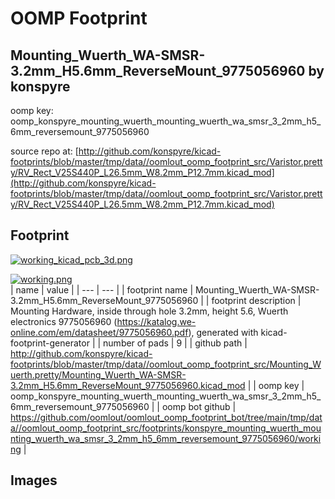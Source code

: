 # OOMP Footprint  
## Mounting_Wuerth_WA-SMSR-3.2mm_H5.6mm_ReverseMount_9775056960  by konspyre  
  
oomp key: oomp_konspyre_mounting_wuerth_mounting_wuerth_wa_smsr_3_2mm_h5_6mm_reversemount_9775056960  
  
source repo at: [http://github.com/konspyre/kicad-footprints/blob/master/tmp/data//oomlout_oomp_footprint_src/Varistor.pretty/RV_Rect_V25S440P_L26.5mm_W8.2mm_P12.7mm.kicad_mod](http://github.com/konspyre/kicad-footprints/blob/master/tmp/data//oomlout_oomp_footprint_src/Varistor.pretty/RV_Rect_V25S440P_L26.5mm_W8.2mm_P12.7mm.kicad_mod)  
## Footprint  
  
[![working_kicad_pcb_3d.png](working_kicad_pcb_3d_600.png)](working_kicad_pcb_3d.png)  
  
[![working.png](working_600.png)](working.png)  
| name | value | 
| --- | --- | 
| footprint name | Mounting_Wuerth_WA-SMSR-3.2mm_H5.6mm_ReverseMount_9775056960 | 
| footprint description | Mounting Hardware, inside through hole 3.2mm, height 5.6, Wuerth electronics 9775056960 (https://katalog.we-online.com/em/datasheet/9775056960.pdf), generated with kicad-footprint-generator | 
| number of pads | 9 | 
| github path | http://github.com/konspyre/kicad-footprints/blob/master/tmp/data//oomlout_oomp_footprint_src/Mounting_Wuerth.pretty/Mounting_Wuerth_WA-SMSR-3.2mm_H5.6mm_ReverseMount_9775056960.kicad_mod | 
| oomp key | oomp_konspyre_mounting_wuerth_mounting_wuerth_wa_smsr_3_2mm_h5_6mm_reversemount_9775056960 | 
| oomp bot github | https://github.com/oomlout/oomlout_oomp_footprint_bot/tree/main/tmp/data//oomlout_oomp_footprint_src/footprints/konspyre_mounting_wuerth_mounting_wuerth_wa_smsr_3_2mm_h5_6mm_reversemount_9775056960/working | 
## Images  

